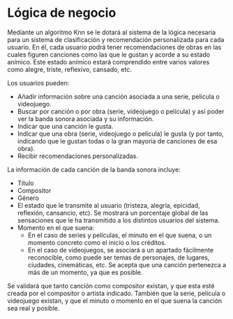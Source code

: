 # Lógica de negocio

Mediante un algoritmo Knn se le dotará al sistema de la lógica necesaria para un sistema de clasificación y recomendación personalizada para cada usuario. En él, cada usuario podrá tener recomendaciones de obras en las cuales figuren canciones como las que le gustan y acorde a su estado anímico. Este estado anímico estará comprendido entre varios valores como alegre, triste, reflexivo, cansado, etc.

Los usuarios pueden:
- Añadir información sobre una canción asociada a una serie, película o videojuego.
- Buscar por canción o por obra (serie, videojuego o película) y así poder ver la banda sonora asociada y su información.
- Indicar que una canción le gusta.
- Indicar que una obra (serie, videojuego o película) le gusta (y por tanto, indicando que le gustan todas o la gran mayoría de canciones de esa obra).
- Recibir recomendaciones personalizadas.

La información de cada canción de la banda sonora incluye:
- Título
- Compositor
- Género
- El estado que le transmite al usuario (tristeza, alegría, epicidad, reflexión, cansancio, etc). Se mostrará un porcentaje global de las sensaciones que le ha transmitido a los distintos usuarios del sistema.
- Momento en el que suena:
    - En el caso de series y películas, el minuto en el que suena, o un momento concreto como el inicio o los créditos. 
    - En el caso de videojuegos, se asociará a un apartado fácilmente reconocible, como puede ser temas de personajes, de lugares, ciudades, cinemáticas, etc. Se acepta que una canción pertenezca a más de un momento, ya que es posible.

Se validará que tanto canción como compositor existan, y que esta esté creada por el compositor o artista indicado. También que la serie, película o videojuego existan, y que el minuto o momento en el que suena la canción sea real y posible.